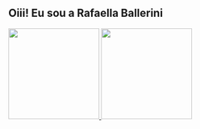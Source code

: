 ## Oiii! Eu sou a Rafaella Ballerini 
 <div>
  <a href="https://github.com/MiguelSena">
  <img height="180em" src="https://github-readme-stats.vercel.app/api?username=MiguelSena&show_icons=true&theme=dracula&include_all_commits=true&count_private=true"/>
  <img height="180em" src="https://github-readme-stats.vercel.app/api/top-langs/?username=MiguelSena&layout=compact&langs_count=7&theme=dracula"/>
</div>

  
